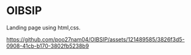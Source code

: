 

# OIBSIP
Landing page using html,css.


https://github.com/poo27nam04/OIBSIP/assets/121489585/3826f3d5-0908-41cb-b170-3802fb5238b9





